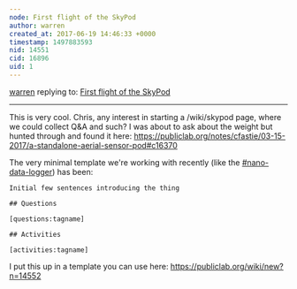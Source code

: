 ```yaml
---
node: First flight of the SkyPod
author: warren
created_at: 2017-06-19 14:46:33 +0000
timestamp: 1497883593
nid: 14551
cid: 16896
uid: 1
---
```




[warren](../profile/warren) replying to: [First flight of the SkyPod](../notes/cfastie/06-18-2017/first-flight-of-the-skypod)

----
This is very cool. Chris, any interest in starting a /wiki/skypod page, where we could collect Q&A and such? I was about to ask about the weight but hunted through and found it here: https://publiclab.org/notes/cfastie/03-15-2017/a-standalone-aerial-sensor-pod#c16370

The very minimal template we're working with recently (like the [#nano-data-logger](/tag/nano-data-logger)) has been:

```
Initial few sentences introducing the thing

## Questions

[questions:tagname]

## Activities

[activities:tagname]
```

I put this up in a template you can use here: https://publiclab.org/wiki/new?n=14552